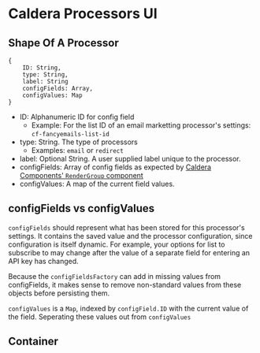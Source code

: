 # Caldera Processors UI


## Shape Of A Processor

```
{
    ID: String,
    type: String,
    label: String
    configFields: Array,
    configValues: Map
}
```

* ID: Alphanumeric ID for config field
    - Example: For the list ID of an email marketting processor's settings: `cf-fancyemails-list-id`
* type: String. The type of processors
    - Examples: `email` or `redirect`
* label: Optional String. A user supplied label unique to the processor.
* configFields: Array of config fields as expected by [Caldera Components' `RenderGroup` component](https://calderalabs.org/caldera-components/manual/components.html#rendergroup)
* configValues: A map of the current field values.

## configFields vs configValues
`configFields` should represent what has been stored for this processor's settings. It contains the saved value and the processor configuration, since configuration is itself dynamic. For example, your options for list to subscribe to may change after the value of a separate field for entering an API key has changed.

Because the `configFieldsFactory` can add in missing values from configFields, it makes sense to remove non-standard values from these objects before persisting them.

`configValues` is a `Map`, indexed by `configField.ID` with the current value of the field. Seperating these values out from `configValues`


## Container